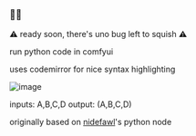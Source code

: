 ### 🐍🤠

⚠ ready soon, there's uno bug left to squish ⚠

run python code in comfyui

uses codemirror for nice syntax highlighting

![image](https://github.com/user-attachments/assets/3ff43981-ba18-4966-81ed-bf57d1388475)

inputs: A,B,C,D
output: (A,B,C,D)

originally based on [nidefawl](https://github.com/nidefawl/ComfyUI-nidefawl)'s python node
